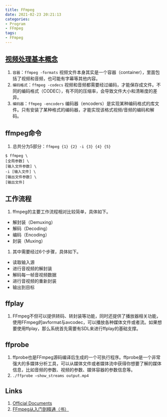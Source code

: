 ```yaml
---
title: FFmpeg
date: 2021-02-23 20:21:13
categories:
- Program
- FFmpeg
tags:
- FFmpeg
---
```


## [视频处理基本概念](https://www.ruanyifeng.com/blog/2020/01/ffmpeg.html)
1. `容器`：`ffmpeg -formats` 视频文件本身其实是一个容器（container），里面包括了视频和音频，也可能有字幕等其他内容。
1. `编码格式`：`ffmpeg -codecs` 视频和音频都需要经过编码，才能保存成文件。不同的编码格式（CODEC），有不同的压缩率，会导致文件大小和清晰度的差异。
2. `编码器`：`ffmpeg -encoders` 编码器（encoders）是实现某种编码格式的库文件。只有安装了某种格式的编码器，才能实现该格式视频/音频的编码和解码。

## ffmpeg命令
1. 总共分为5部分：`ffmpeg {1} {2} -i {3} {4} {5}`

```
$ ffmpeg \
[全局参数] \
[输入文件参数] \
-i [输入文件] \
[输出文件参数] \
[输出文件]
```
## 工作流程
1. ffmpeg的主要工作流程相对比较简单，具体如下。
  - 解封装（Demuxing）
  - 解码（Decoding）
  - 编码（Encoding）
  - 封装（Muxing）
1. 其中需要经过6个步骤，具体如下。
  - 读取输入源
  - 进行音视频的解封装
  - 解码每一帧音视频数据
  - 进行音视频的重新封装
  - 输出到目标

## ffplay
1. FFmpeg不但可以提供转码、转封装等功能，同时还提供了播放器相关功能，使用FFmpeg的avformat与avcodec，可以播放各种媒体文件或者流。如果想要使用ffplay，那么系统首先需要有SDL来进行ffplay的基础支撑。

## ffprobe
1. ffprobe也是FFmpeg源码编译后生成的一个可执行程序。ffprobe是一个非常强大的多媒体分析工具，可以从媒体文件或者媒体流中获得你想要了解的媒体信息，比如音频的参数、视频的参数、媒体容器的参数信息等。
2. `./ffprobe –show_streams output.mp4`

## Links
1. [Official Documents](https://ffmpeg.org/documentation.html)
1. [FFmpeg从入门到精通（书）](http://jxz1.j9p.com/pc/dgsdfhghgh.pdf)
